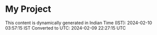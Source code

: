 # My Project

This content is dynamically generated in Indian Time (IST): 2024-02-10 03:57:15 IST
Converted to UTC: 2024-02-09 22:27:15 UTC
